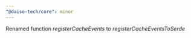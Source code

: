 ```yaml
---
"@daiso-tech/core": minor
---
```


Renamed function <i>registerCacheEvents</i> to <i>registerCacheEventsToSerde</i>
